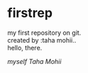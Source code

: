 # firstrep
my first repository on git.
<br>
created by :taha mohii..
<br>
hello, there.
<p><i>myself Taha Mohii</i></p>
